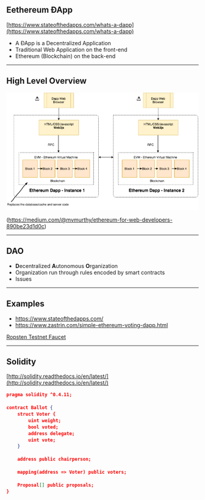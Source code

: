 ## Eethereum &ETH;App

[https://www.stateofthedapps.com/whats-a-dapp](https://www.stateofthedapps.com/whats-a-dapp)

- A &ETH;App is a Decentralized Application
- Traditional Web Application on the front-end
- Ethereum (Blockchain) on the back-end

---

## High Level Overview

![](images/dapp-overview.png)

(https://medium.com/@mvmurthy/ethereum-for-web-developers-890be23d1d0c)

---

## DAO

- **D**ecentralized **A**utonomous **O**rganization
- Organization run through rules encoded by smart contracts
- Issues

---

## Examples

- https://www.stateofthedapps.com/
- https://www.zastrin.com/simple-ethereum-voting-dapp.html

[Ropsten Testnet Faucet](https://ethtools.com/ropsten/tools/faucet/)

---

## Solidity

[http://solidity.readthedocs.io/en/latest/](http://solidity.readthedocs.io/en/latest/)

```json
pragma solidity ^0.4.11;

contract Ballot {
    struct Voter {
        uint weight;
        bool voted;
        address delegate;
        uint vote;
    }

    address public chairperson;

    mapping(address => Voter) public voters;

    Proposal[] public proposals;
}    
```